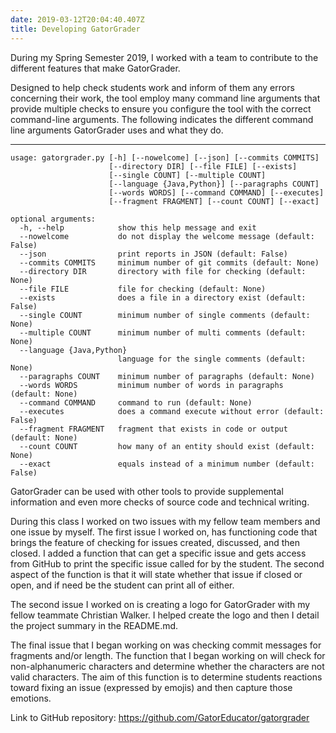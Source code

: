 ```yaml
---
date: 2019-03-12T20:04:40.407Z
title: Developing GatorGrader
---
```

During my Spring Semester 2019, I worked with a team to contribute to the
different features that make GatorGrader.

Designed to help check students work and inform of them any errors concerning
their work, the tool employ many command line arguments that provide multiple
checks to ensure you configure the tool with the correct command-line arguments.
The following indicates the different command line arguments GatorGrader uses and
what they do.

<!--more...-->
---

```
usage: gatorgrader.py [-h] [--nowelcome] [--json] [--commits COMMITS]
                      [--directory DIR] [--file FILE] [--exists]
                      [--single COUNT] [--multiple COUNT]
                      [--language {Java,Python}] [--paragraphs COUNT]
                      [--words WORDS] [--command COMMAND] [--executes]
                      [--fragment FRAGMENT] [--count COUNT] [--exact]

optional arguments:
  -h, --help            show this help message and exit
  --nowelcome           do not display the welcome message (default: False)
  --json                print reports in JSON (default: False)
  --commits COMMITS     minimum number of git commits (default: None)
  --directory DIR       directory with file for checking (default: None)
  --file FILE           file for checking (default: None)
  --exists              does a file in a directory exist (default: False)
  --single COUNT        minimum number of single comments (default: None)
  --multiple COUNT      minimum number of multi comments (default: None)
  --language {Java,Python}
                        language for the single comments (default: None)
  --paragraphs COUNT    minimum number of paragraphs (default: None)
  --words WORDS         minimum number of words in paragraphs (default: None)
  --command COMMAND     command to run (default: None)
  --executes            does a command execute without error (default: False)
  --fragment FRAGMENT   fragment that exists in code or output (default: None)
  --count COUNT         how many of an entity should exist (default: None)
  --exact               equals instead of a minimum number (default: False)
```

GatorGrader can be used with other tools to provide supplemental information and
even more checks of source code and technical writing.

During this class I worked on two issues with my fellow team members and one
issue by myself. The first issue I worked on, has functioning code that brings
the feature of checking for issues created, discussed, and then closed. I added
a function that can get a specific issue and gets access from GitHub to print the
specific issue called for by the student. The second aspect of the function is
that it will state whether that issue if closed or open, and if need be the
student can print all of either.

The second issue I worked on is creating a logo for GatorGrader with my fellow
teammate Christian Walker. I helped create the logo and then I detail the project
summary in the README.md.

The final issue that I began working on was checking commit messages for fragments
and/or length. The function that I began working on will check for non-alphanumeric
characters and determine whether the characters are not valid characters. The aim
of this function is to determine students reactions toward fixing an issue
(expressed by emojis) and then capture those emotions.

Link to GitHub repository: https://github.com/GatorEducator/gatorgrader
